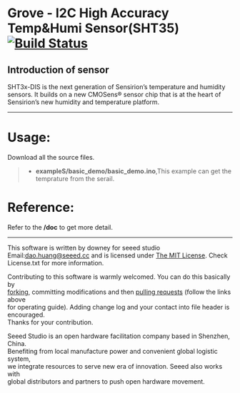Grove - I2C High Accuracy Temp&Humi Sensor(SHT35)  [![Build Status](https://travis-ci.com/Seeed-Studio/Seeed_SHT35.svg?branch=master)](https://travis-ci.com/Seeed-Studio/Seeed_SHT35)
==============


Introduction of sensor
----------------------------  
SHT3x-DIS is the next generation of Sensirion’s temperature and humidity sensors. It builds on a new CMOSens® sensor chip that is at the heart of Sensirion’s
new humidity and temperature platform. 


***
Usage:
==========
Download all the source files.
>* **exampleS/basic_demo/basic_demo.ino**,This example can get the temprature from the serail.


Reference:
===============
Refer to the **/doc** to get more detail.


***
This software is written by downey  for seeed studio<br>
Email:dao.huang@seeed.cc
and is licensed under [The MIT License](http://opensource.org/licenses/mit-license.php). Check License.txt for more information.<br>

Contributing to this software is warmly welcomed. You can do this basically by<br>
[forking](https://help.github.com/articles/fork-a-repo), committing modifications and then [pulling requests](https://help.github.com/articles/using-pull-requests) (follow the links above<br>
for operating guide). Adding change log and your contact into file header is encouraged.<br>
Thanks for your contribution.

Seeed Studio is an open hardware facilitation company based in Shenzhen, China. <br>
Benefiting from local manufacture power and convenient global logistic system, <br>
we integrate resources to serve new era of innovation. Seeed also works with <br>
global distributors and partners to push open hardware movement.<br>
